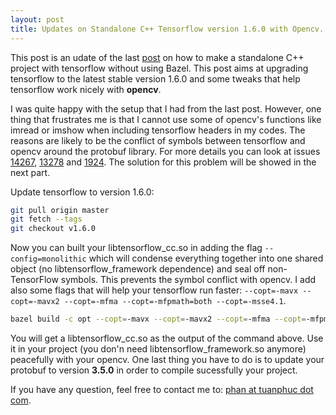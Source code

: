 ```yaml
---
layout: post
title: Updates on Standalone C++ Tensorflow version 1.6.0 with Opencv.
---
```


This post is an udate of the last [post](https://tuanphuc.github.io/standalone-tensorflow-cpp/) on how to make a standalone C++ project with tensorflow without using Bazel. This post aims at upgrading tensorflow to the latest stable version 1.6.0 and some tweaks that help tensorflow work nicely with **opencv**.

I was quite happy with the setup that I had from the last post. However, one thing that frustrates me is that I cannot use some of opencv's functions like imread or imshow when including tensorflow headers in my codes. The reasons are likely to be the conflict of symbols between tensorflow and opencv around the protobuf library. For more details you can look at issues [14267](https://github.com/tensorflow/tensorflow/issues/14267#issuecomment-351780041), [13278](https://github.com/tensorflow/tensorflow/issues/13278) and [1924](https://github.com/tensorflow/tensorflow/issues/1924). The solution for this problem will be showed in the next part. 

Update tensorflow to version 1.6.0:
```sh
git pull origin master
git fetch --tags
git checkout v1.6.0
```

Now you can built your libtensorflow_cc.so in adding the flag `--config=monolithic` which will condense everything together into one shared object (no libtensorflow_framework dependence) and seal off non-TensorFlow symbols. This prevents the symbol conflict with opencv. I add also some flags that will help your tensorflow run faster: `--copt=-mavx --copt=-mavx2 --copt=-mfma --copt=-mfpmath=both --copt=-msse4.1`.

```sh
bazel build -c opt --copt=-mavx --copt=-mavx2 --copt=-mfma --copt=-mfpmath=both --copt=-msse4.1 --copt=-msse4.2 --config=monolithic //tensorflow:libtensorflow_cc.so
```

You will get a libtensorflow_cc.so as the output of the command above. Use it in your project (you don'n need libtensorflow_framework.so anymore) peacefully with your opencv. One last thing you have to do is to update your protobuf to version **3.5.0** in order to compile sucessfully your project.

If you have any question, feel free to contact me to: [phan at tuanphuc dot com](mailto:phan@tuanphuc.com).
